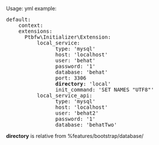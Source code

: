 Usage:
yml example:
<pre>
default:
    context:
    extensions:
      Ptbfw\Initializer\Extension:
          local_service:
                type: 'mysql'
                host: 'localhost'
                user: 'behat'
                password: '1'
                database: 'behat'
                port: 3306
                <b>directory</b>: 'local'
                init_command: 'SET NAMES "UTF8"'
          local_service_api:
                type: 'mysql'
                host: 'localhost'
                user: 'behat2'
                password: '1'
                database: 'behatTwo'
</pre>

<b>directory</b> is relative from %features/bootstrap/database/
